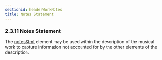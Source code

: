 ```yaml
---
sectionid: headerWorkNotes
title: Notes Statement
---
```



<h3 id="headerWorkNotes">
   <span class="headingNumber">2.3.11</span>
   <span class="head">Notes Statement</span>
</h3>
The 
<a class="link_odd_elementSpec" href="/v3/elements/notesStmt">notesStmt</a> element may be used within the description of the
musical work to capture information not accounted for by the other elements of the
description.


